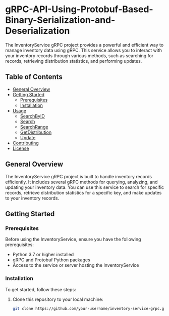 # gRPC-API-Using-Protobuf-Based-Binary-Serialization-and-Deserialization

The InventoryService gRPC project provides a powerful and efficient way to manage inventory data using gRPC. This service allows you to interact with your inventory records through various methods, such as searching for records, retrieving distribution statistics, and performing updates.

## Table of Contents

- [General Overview](#general-overview)
- [Getting Started](#getting-started)
  - [Prerequisites](#prerequisites)
  - [Installation](#installation)
- [Usage](#usage)
  - [SearchByID](#searchbyid)
  - [Search](#search)
  - [SearchRange](#searchrange)
  - [GetDistribution](#getdistribution)
  - [Update](#update)
- [Contributing](#contributing)
- [License](#license)

## General Overview

The InventoryService gRPC project is built to handle inventory records efficiently. It includes several gRPC methods for querying, analyzing, and updating your inventory data. You can use this service to search for specific records, retrieve distribution statistics for a specific key, and make updates to your inventory records.

## Getting Started

### Prerequisites

Before using the InventoryService, ensure you have the following prerequisites:

- Python 3.7 or higher installed
- gRPC and Protobuf Python packages
- Access to the service or server hosting the InventoryService

### Installation

To get started, follow these steps:

1. Clone this repository to your local machine:

   ```bash
   git clone https://github.com/your-username/inventory-service-grpc.git
   ```
